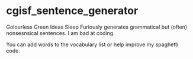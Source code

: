 # cgisf_sentence_generator
Golourless Green Ideas Sleep Furiously generates grammatical but (often) nonsesnsical sentences. I am bad at coding.

You can add words to the vocabulary list or help improve my spaghetti code.
